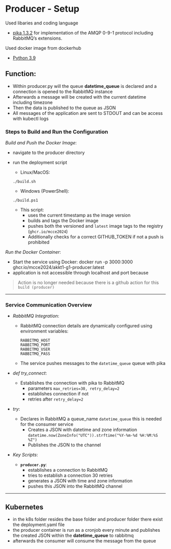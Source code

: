# Producer - Setup
Used libaries and coding language
- [pika 1.3.2](https://pypi.org/project/pika/) for implementation of the AMQP 0-9-1 protocol including RabbitMQ’s extensions.

Used docker image from dockerhub
- [Python 3.9](https://github.com/docker-library/python/blob/master/3.9/slim-bullseye/Dockerfile)

## Function:
-  Within producer.py will the queue **datetime_queue** is declared and a connection is opened to the RabbitMQ instance
-  Afterwards a message will be created with the current datetime including timezone
-  Then the data is published to the queue as JSON
-  All messages of the application are sent to STDOUT and can be access with kubectl logs
### **Steps to Build and Run the Configuration**

*Build and Push the Docker Image*:
- navigate to the producer directory
- run the deployment script

   - Linux/MacOS:
   ```
   ./build.sh
   ```
   - Windows (PowerShell):
   ```
   ./build.ps1
   ```
 
   - This script:
     - uses the current timestamp as the image version
     - builds and tags the Docker image
     - pushes both the versioned and `latest` image tags to the registry (`ghcr.io/mcce2024`)
     - Additionally checks for a correct GITHUB_TOKEN if not a push is prohibited

*Run the Docker Container*:
   - Start the service using Docker:
     docker run -p 3000:3000 ghcr.io/mcce2024/akkt1-g1-producer:latest
   - application is not accessible through localhost and port because 
> Action is no longer needed because there is a github action for this `build (producer)`
---
### **Service Communication Overview**

- *RabbitMQ Integration*:
  - RabbitMQ connection details are dynamically configured using environment variables:
    ```
    RABBITMQ_HOST
    RABBITMQ_PORT
    RABBITMQ_USER
    RABBITMQ_PASS
    ```
  - The service pushes messages to the `datetime_queue` queue with pika

- *def try_connect*:
  - Establishes the connection with pika to RabbitMQ
    - parameters `max_retries=30, retry_delay=2`
    - establishes connection if not
    - retries after `retry_delay=2`
- *try*:
  - Declares in RabbitMQ a queue_name `datetime_queue` this is needed for the consumer service
    - Creates a JSON with datetime and zone information `datetime.now(ZoneInfo("UTC")).strftime("%Y-%m-%d %H:%M:%S %Z")`
    - Publishes the JSON to the channel   
    
- *Key Scripts*:
  - **`producer.py`**:
    - establishes a connection to RabbitMQ
    - tries to establish a connection 30 retries
    - generates a JSON with time and zone information
    - pushes this JSON into the RabbitMQ channel

---
## Kubernetes
- in the k8s folder resides the base folder and producer folder there exist the deployment.yaml file
- the producer container is run as a cronjob every minute and publishes the created JSON within the **datetime_queue** to rabbitmq
-  afterwards the consumer will consume the message from the queue

